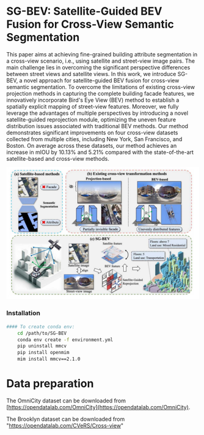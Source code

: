# SG-BEV: Satellite-Guided BEV Fusion for Cross-View Semantic Segmentation
This paper aims at achieving fine-grained building attribute segmentation in a cross-view scenario, i.e., using satellite and street-view image pairs. The main challenge lies in overcoming the significant perspective differences between street views and satellite views. In this work, we introduce SG-BEV, a novel approach for satellite-guided BEV fusion for cross-view semantic segmentation. To overcome the limitations of existing cross-view projection methods in capturing the complete building facade features, we innovatively incorporate Bird's Eye View (BEV) method to establish a spatially explicit mapping of street-view features. Moreover, we fully leverage the advantages of multiple perspectives by introducing a novel satellite-guided reprojection module, optimizing the uneven feature distribution issues associated with traditional BEV methods. Our method demonstrates significant improvements on four cross-view datasets collected from multiple cities, including New York, San Francisco, and Boston. On average across these datasets, our method achieves an increase in mIOU by 10.13% and 5.21% compared with the state-of-the-art satellite-based and cross-view methods.

<img src="SG-BEV.png" alt="method" width="700"/>


### Installation
```bash
#### To create conda env:
    cd /path/to/SG-BEV
    conda env create -f environment.yml 
    pip uninstall mmcv
    pip install openmim
    mim install mmcv==2.1.0
```

# Data preparation

The OmniCity dataset can be downloaded from [https://opendatalab.com/OmniCity](https://opendatalab.com/OmniCity).

The Brooklyn dataset can be downloaded from "https://opendatalab.com/CVeRS/Cross-view"
